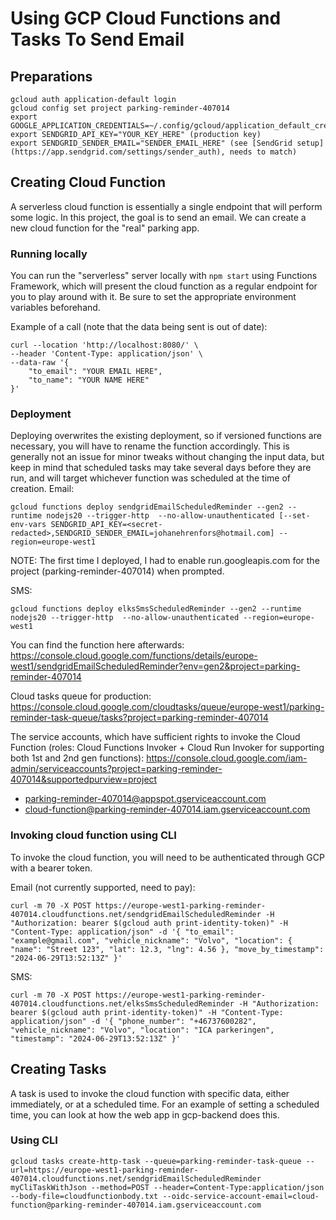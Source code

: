 # Using GCP Cloud Functions and Tasks To Send Email

## Preparations

```
gcloud auth application-default login
gcloud config set project parking-reminder-407014
export GOOGLE_APPLICATION_CREDENTIALS=~/.config/gcloud/application_default_credentials.json
export SENDGRID_API_KEY="YOUR_KEY_HERE" (production key)
export SENDGRID_SENDER_EMAIL="SENDER_EMAIL_HERE" (see [SendGrid setup](https://app.sendgrid.com/settings/sender_auth), needs to match)
```

## Creating Cloud Function

A serverless cloud function is essentially a single endpoint that will perform some logic. In this project, the goal is to send an email. We can create a new cloud function for the "real" parking app.

### Running locally

You can run the "serverless" server locally with `npm start` using Functions Framework, which will present the cloud function as a regular endpoint for you to play around with it. Be sure to set the appropriate environment variables beforehand.

Example of a call (note that the data being sent is out of date):
```
curl --location 'http://localhost:8080/' \
--header 'Content-Type: application/json' \
--data-raw '{
    "to_email": "YOUR EMAIL HERE",
    "to_name": "YOUR NAME HERE"
}'
```

### Deployment

Deploying overwrites the existing deployment, so if versioned functions are necessary, you will have to rename the function accordingly. This is generally not an issue for minor tweaks without changing the input data, but keep in mind that scheduled tasks may take several days before they are run, and will target whichever function was scheduled at the time of creation.
Email: 
```
gcloud functions deploy sendgridEmailScheduledReminder --gen2 --runtime nodejs20 --trigger-http  --no-allow-unauthenticated [--set-env-vars SENDGRID_API_KEY=<secret-redacted>,SENDGRID_SENDER_EMAIL=johanehrenfors@hotmail.com] --region=europe-west1
```
NOTE: The first time I deployed, I had to enable run.googleapis.com for the project (parking-reminder-407014) when prompted.

SMS:
```
gcloud functions deploy elksSmsScheduledReminder --gen2 --runtime nodejs20 --trigger-http  --no-allow-unauthenticated --region=europe-west1
```

You can find the function here afterwards: https://console.cloud.google.com/functions/details/europe-west1/sendgridEmailScheduledReminder?env=gen2&project=parking-reminder-407014

Cloud tasks queue for production:
https://console.cloud.google.com/cloudtasks/queue/europe-west1/parking-reminder-task-queue/tasks?project=parking-reminder-407014

The service accounts, which have sufficient rights to invoke the Cloud Function (roles: Cloud Functions Invoker + Cloud Run Invoker for supporting both 1st and 2nd gen functions):
https://console.cloud.google.com/iam-admin/serviceaccounts?project=parking-reminder-407014&supportedpurview=project

- parking-reminder-407014@appspot.gserviceaccount.com
- cloud-function@parking-reminder-407014.iam.gserviceaccount.com

### Invoking cloud function using CLI
To invoke the cloud function, you will need to be authenticated through GCP with a bearer token.

Email (not currently supported, need to pay):
```
curl -m 70 -X POST https://europe-west1-parking-reminder-407014.cloudfunctions.net/sendgridEmailScheduledReminder -H "Authorization: bearer $(gcloud auth print-identity-token)" -H "Content-Type: application/json" -d '{ "to_email": "example@gmail.com", "vehicle_nickname": "Volvo", "location": { "name": "Street 123", "lat": 12.3, "lng": 4.56 }, "move_by_timestamp": "2024-06-29T13:52:13Z" }'
```

SMS:
```
curl -m 70 -X POST https://europe-west1-parking-reminder-407014.cloudfunctions.net/elksSmsScheduledReminder -H "Authorization: bearer $(gcloud auth print-identity-token)" -H "Content-Type: application/json" -d '{ "phone_number": "+46737600282", "vehicle_nickname": "Volvo", "location": "ICA parkeringen", "timestamp": "2024-06-29T13:52:13Z" }'
```

## Creating Tasks

A task is used to invoke the cloud function with specific data, either immediately, or at a scheduled time. For an example of setting a scheduled time, you can look at how the web app in gcp-backend does this.

### Using CLI

```
gcloud tasks create-http-task --queue=parking-reminder-task-queue --url=https://europe-west1-parking-reminder-407014.cloudfunctions.net/sendgridEmailScheduledReminder myCliTaskWithJson --method=POST --header=Content-Type:application/json --body-file=cloudfunctionbody.txt --oidc-service-account-email=cloud-function@parking-reminder-407014.iam.gserviceaccount.com 
```

